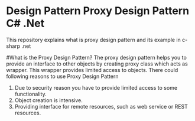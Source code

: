 # Design Pattern Proxy Design Pattern C# .Net
This repository explains what is proxy design pattern and its example in c-sharp .net

#What is the Proxy Design Pattern?
The proxy design pattern helps you to provide an interface to other objects by creating proxy class which acts as wrapper. This wrapper provides limited access to objects. There could following reasons to use Proxy Design Pattern
1) Due to security reason you have to provide limited access to some functionality. 
2) Object creation is intensive.
3) Providing interface for remote resources, such as web service or REST resources.
